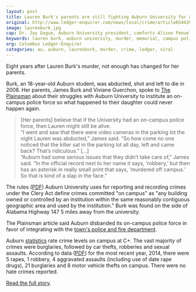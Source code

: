 ```yaml
---
layout: post
title: Lauren Burk's parents are still fighting Auburn University for a campus police force
original: http://www.ledger-enquirer.com/news/local/crime/article65443982.html
image: laurenburk.jpg
cap: Dr. Jay Gogue, Auburn University president, comforts Alison Penuel, Delta Gamma president, during her remarks at Lauren Burk's memorial service Monday afternoon at Beard-Eaves Memorial Coliseum at Auburn University.
keywords: lauren burk, auburn university, murder, memorial, campus police
org: Columbus Ledger-Enquirer
categories: au, auburn, laurenburk, murder, crime, ledger, viral
---
```


Eight years after Lauren Burk's murder, not enough has changed for her parents.

<!--break-->

Burk, an 18-year-old Auburn student, was abducted, shot and left to die in 2008. Her parents, James Burk and Viviane Guerchon, spoke to [The Plainsman](http://www.theplainsman.com/article/2016/03/remembering-lauren-burk) about their struggles with Auburn University to institute an on-campus police force so what happened to their daughter could never happen again.

> [Her parents] believe that if the University had an on-campus police force, then Lauren might still be alive.<br>“I went and saw that there were video cameras in the parking lot the night Lauren was abducted,” James said. “So how come no one noticed that the killer sat in the parking lot all day, left and came back? That’s ridiculous.” [...]<br>“Auburn had some serious issues that they didn’t take care of,” James said. “In the official record next to her name it says, ‘robbery,’ but then has an asterisk in really small print that says, ‘murdered off campus.’ So that is kind of a slap in the face.”

The rules ([PDF](http://www.auburn.edu/administration/public_safety/documents/Main%20Campus%20Annual%20Security%20&%20Fire%20Safety%20Report%20FINAL.pdf)) Auburn University uses for reporting and recording crimes under the Clery Act define crimes committed "on campus" as "any building owned or controlled by an institution within the same reasonably contiguous geographic area and used by the institution." Burk was found on the side of Alabama Highway 147 5 miles away from the university.

The Plainsman article said Auburn disbanded its on-campus police force in favor of integrating with the [town's police and fire department](http://www.auburn.edu/administration/public_safety/campus_safety.html).

Auburn [statistics](http://www.collegefactual.com/colleges/auburn-university/student-life/crime/#) rate crime levels on campus at C+. The vast majority of crimes were burglaries, followed by car thefts, robberies and sexual assaults. According to data ([PDF](http://www.auburn.edu/administration/public_safety/documents/Main%20Campus%20Annual%20Security%20&%20Fire%20Safety%20Report%20FINAL.pdf)) for the most recent year, 2014, there were 5 rapes, 1 robbery, 4 aggravated assaults (including use of date rape drugs), 21 burglaries and 8 motor vehicle thefts on campus. There were no hate crimes reported.

[Read the full story](http://www.theplainsman.com/article/2016/03/remembering-lauren-burk).